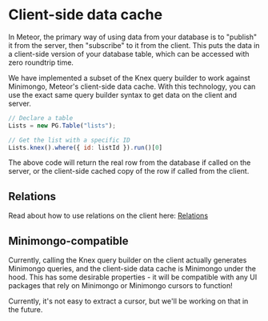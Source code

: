<h1>Client-side data cache</h1>

In Meteor, the primary way of using data from your database is to "publish" it from the server, then "subscribe" to it from the client. This puts the data in a client-side version of your database table, which can be accessed with zero roundtrip time.

We have implemented a subset of the Knex query builder to work against Minimongo, Meteor's client-side data cache. With this technology, you can use the exact same query builder syntax to get data on the client and server.

```js
// Declare a table
Lists = new PG.Table("lists");

// Get the list with a specific ID
Lists.knex().where({ id: listId }).run()[0]
```

The above code will return the real row from the database if called on the server, or the client-side cached copy of the row if called from the client.

## Relations

Read about how to use relations on the client here: [Relations](relations.md)

## Minimongo-compatible

Currently, calling the Knex query builder on the client actually generates Minimongo queries, and the client-side data cache is Minimongo under the hood. This has some desirable properties - it will be compatible with any UI packages that rely on Minimongo or Minimongo cursors to function!

Currently, it's not easy to extract a cursor, but we'll be working on that in the future.

